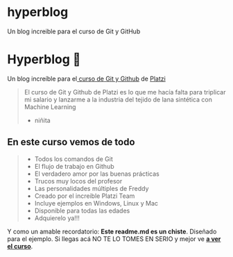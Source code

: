 # hyperblog
Un blog increible para el curso de Git y GitHub
# Hyperblog 💚
Un blog increíble para el[ curso de Git y Github](https://platzi.com/cursos/git-github/ " curso de Git y Github") de [Platzi](https://platzi.com/ "Platzi")
> El curso de Git y Github de Platzi es lo que me hacía falta para triplicar mi salario y lanzarme a la industria del tejido de lana sintética con Machine Learning
> - niñita

## En este curso vemos de todo
>* Todos los comandos de Git
>* El flujo de trabajo en Github
>* El verdadero amor por las buenas prácticas
>* Trucos muy locos del profesor
>*  Las personalidades múltiples de Freddy
>* Creado por el increible Platzi Team
>* Incluye ejemplos en Windows, Linux y Mac
>* Disponible para todas las edades
>* Adquierelo ya!!!

Y como un amable recordatorio: **Este readme.md es un chiste**.  Diseñado para el ejemplo. Si llegas acá NO TE LO TOMES EN SERIO y mejor ve [**a ver el curso**](https://platzi.com/cursos/git-github/ "a ver el curso").
